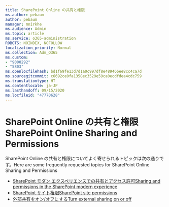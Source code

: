 ```yaml
---
title: SharePoint Online の共有と権限
ms.author: pebaum
author: pebaum
manager: mnirkhe
ms.audience: Admin
ms.topic: article
ms.service: o365-administration
ROBOTS: NOINDEX, NOFOLLOW
localization_priority: Normal
ms.collection: Adm_O365
ms.custom:
- "9000292"
- "5803"
ms.openlocfilehash: bd1f69fe13d7d1a0c997df8e489466ee8cc4ca7d
ms.sourcegitcommit: c6692ce0fa1358ec3529e59ca0ecdfdea4cdc759
ms.translationtype: HT
ms.contentlocale: ja-JP
ms.lasthandoff: 09/15/2020
ms.locfileid: "47770628"
---
```

# <a name="sharepoint-online-sharing-and-permissions"></a><span data-ttu-id="b74d6-102">SharePoint Online の共有と権限</span><span class="sxs-lookup"><span data-stu-id="b74d6-102">SharePoint Online Sharing and Permissions</span></span>

<span data-ttu-id="b74d6-103">SharePoint Online の共有と権限についてよく寄せられるトピックは次の通りです。</span><span class="sxs-lookup"><span data-stu-id="b74d6-103">Here are some frequently requested topics for SharePoint Online Sharing and Permissions</span></span>

- [<span data-ttu-id="b74d6-104">SharePoint モダン エクスペリエンスでの共有とアクセス許可</span><span class="sxs-lookup"><span data-stu-id="b74d6-104">Sharing and permissions in the SharePoint modern experience</span></span>](https://docs.microsoft.com/sharepoint/modern-experience-sharing-permissions)
- [<span data-ttu-id="b74d6-105">SharePoint サイト権限</span><span class="sxs-lookup"><span data-stu-id="b74d6-105">SharePoint site permissions</span></span>](https://docs.microsoft.com/sharepoint/customize-sharepoint-site-permissions)
- [<span data-ttu-id="b74d6-106">外部共有をオン/オフにする</span><span class="sxs-lookup"><span data-stu-id="b74d6-106">Turn external sharing on or off</span></span>](https://docs.microsoft.com/sharepoint/turn-external-sharing-on-or-off)